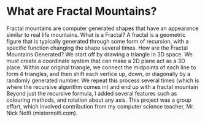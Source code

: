 # What are Fractal Mountains?

Fractal mountains are computer generated shapes that have an appearance similar to real life mountains.
What is a Fractal?
A fractal is a geometric figure that is typically generated through some form of recursion, with a specific function changing the shape several times.
How are the Fractal Mountains Generated?
We start off by drawing a triangle in 3D space. We must create a coordinate system that can make a 2D plane act as a 3D place. Within our original triangle, we connect the midpoints of each line to form 4 triangles, and then shift each vertice up, down, or diagonally by a randomly generated number. We repeat this process several times (which is where the recursive algorithm comes in) and end up with a fractal mountain
Beyond just the recursive formula, I added several features such as colouring methods, and rotation about any axis.
This project was a group effort, which involved contribution from my computer science teacher, Mr. Nick Nolfi (misternolfi.com).